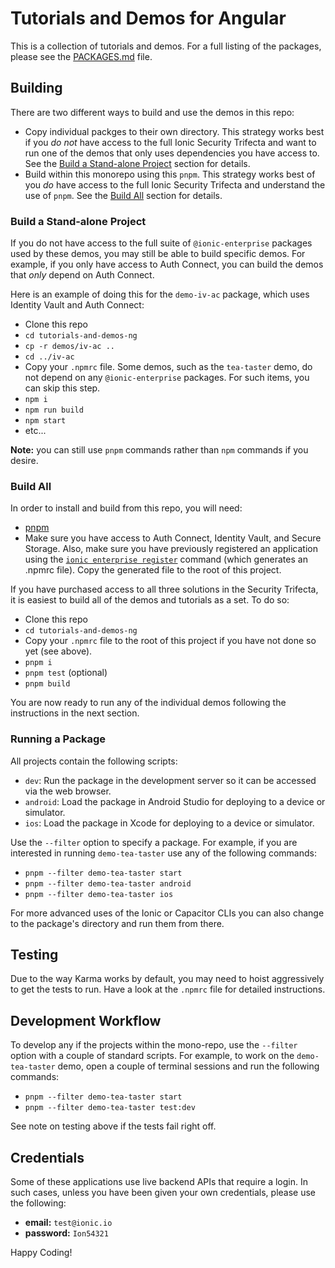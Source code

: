 # Tutorials and Demos for Angular

This is a collection of tutorials and demos. For a full listing of the packages, please see the
[PACKAGES.md](PACKAGES.md) file.

## Building

There are two different ways to build and use the demos in this repo:

- Copy individual packges to their own directory. This strategy works best if you _do not_ have access to the full
  Ionic Security Trifecta and want to run one of the demos that only uses dependencies you have access to. See the
  [Build a Stand-alone Project](#build-a-stand-alone-project) section for details.
- Build within this monorepo using this `pnpm`. This strategy works best of you _do_ have access to the full Ionic
  Security Trifecta and understand the use of `pnpm`. See the [Build All](#build-all) section for details.

### Build a Stand-alone Project

If you do not have access to the full suite of `@ionic-enterprise` packages used by these demos, you may still be
able to build specific demos. For example, if you only have access to Auth Connect, you can build the demos that
_only_ depend on Auth Connect.

Here is an example of doing this for the `demo-iv-ac` package, which uses Identity Vault and Auth Connect:

- Clone this repo
- `cd tutorials-and-demos-ng`
- `cp -r demos/iv-ac ..`
- `cd ../iv-ac`
- Copy your `.npmrc` file. Some demos, such as the `tea-taster` demo, do not depend on any `@ionic-enterprise` packages. For such items, you can skip this step.
- `npm i`
- `npm run build`
- `npm start`
- etc...

**Note:** you can still use `pnpm` commands rather than `npm` commands if you desire.

### Build All

In order to install and build from this repo, you will need:

- [pnpm](https://pnpm.io/)
- Make sure you have access to Auth Connect, Identity Vault, and Secure Storage. Also, make sure you have previously
  registered an application using the
  [`ionic enterprise register`](https://ionicframework.com/docs/cli/commands/enterprise-register) command (which
  generates an .npmrc file). Copy the generated file to the root of this project.

If you have purchased access to all three solutions in the Security Trifecta, it is easiest to build all of the demos and tutorials as a set. To do so:

- Clone this repo
- `cd tutorials-and-demos-ng`
- Copy your `.npmrc` file to the root of this project if you have not done so yet (see above).
- `pnpm i`
- `pnpm test` (optional)
- `pnpm build`

You are now ready to run any of the individual demos following the instructions in the next section.

### Running a Package

All projects contain the following scripts:

- `dev`: Run the package in the development server so it can be accessed via the web browser.
- `android`: Load the package in Android Studio for deploying to a device or simulator.
- `ios`: Load the package in Xcode for deploying to a device or simulator.

Use the `--filter` option to specify a package. For example, if you are interested in running `demo-tea-taster` use any of
the following commands:

- `pnpm --filter demo-tea-taster start`
- `pnpm --filter demo-tea-taster android`
- `pnpm --filter demo-tea-taster ios`

For more advanced uses of the Ionic or Capacitor CLIs you can also change to the package's directory and run them
from there.

## Testing

Due to the way Karma works by default, you may need to hoist aggressively to get the tests to run. Have a look at the
`.npmrc` file for detailed instructions.

## Development Workflow

To develop any if the projects within the mono-repo, use the `--filter` option with a couple of standard scripts.
For example, to work on the `demo-tea-taster` demo, open a couple of terminal sessions and run the following commands:

- `pnpm --filter demo-tea-taster start`
- `pnpm --filter demo-tea-taster test:dev`

See note on testing above if the tests fail right off.

## Credentials

Some of these applications use live backend APIs that require a login. In such cases, unless you have been given
your own credentials, please use the following:

- **email:** `test@ionic.io`
- **password:** `Ion54321`

Happy Coding!
